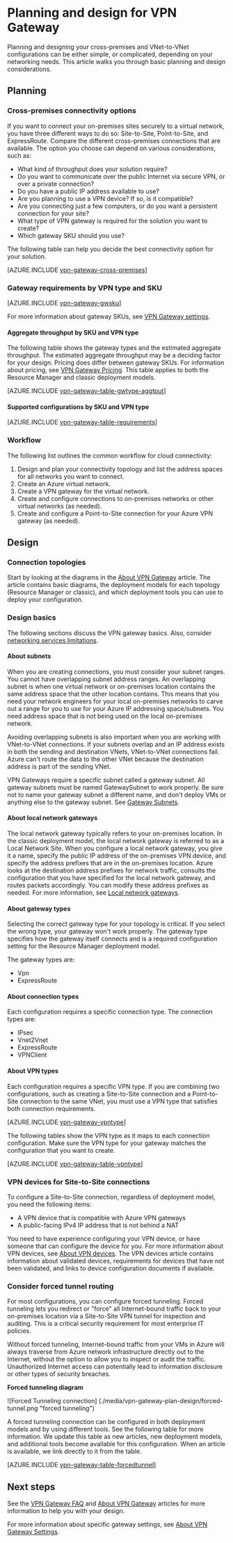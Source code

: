 <properties 
   pageTitle="VPN Gateway planning and design| Microsoft Azure"
   description="Learn about VPN Gateway planning and design for cross-premises, hybrid, and VNet-to-VNet connections"
   services="vpn-gateway"
   documentationCenter="na"
   authors="cherylmc"
   manager="carmonm"
   editor=""
   tags="azure-service-management,azure-resource-manager"/>
<tags 
   ms.service="vpn-gateway"
   ms.devlang="na"
   ms.topic="article"
   ms.tgt_pltfrm="na"
   ms.workload="infrastructure-services"
   ms.date="10/18/2016"
   ms.author="cherylmc"/>

# <a name="planning-and-design-for-vpn-gateway"></a>Planning and design for VPN Gateway

Planning and designing your cross-premises and VNet-to-VNet configurations can be either simple, or complicated, depending on your networking needs. This article walks you through basic planning and design considerations.

## <a name="planning"></a>Planning


### <a name="compare"></a>Cross-premises connectivity options

If you want to connect your on-premises sites securely to a virtual network, you have three different ways to do so: Site-to-Site, Point-to-Site, and ExpressRoute. Compare the different cross-premises connections that are available. The option you choose can depend on various considerations, such as:


- What kind of throughput does your solution require?
- Do you want to communicate over the public Internet via secure VPN, or over a private connection?
- Do you have a public IP address available to use?
- Are you planning to use a VPN device? If so, is it compatible?
- Are you connecting just a few computers, or do you want a persistent connection for your site?
- What type of VPN gateway is required for the solution you want to create?
- Which gateway SKU should you use?


The following table can help you decide the best connectivity option for your solution.


[AZURE.INCLUDE [vpn-gateway-cross-premises](../../includes/vpn-gateway-cross-premises-include.md)]



### <a name="gwrequire"></a>Gateway requirements by VPN type and SKU

[AZURE.INCLUDE [vpn-gateway-gwsku](../../includes/vpn-gateway-gwsku-include.md)]

For more information about gateway SKUs, see [VPN Gateway settings](vpn-gateway-about-vpn-gateway-settings.md#gwsku).

#### <a name="aggregate-throughput-by-sku-and-vpn-type"></a>Aggregate throughput by SKU and VPN type

The following table shows the gateway types and the estimated aggregate throughput. The estimated aggregate throughput may be a deciding factor for your design.
Pricing does differ between gateway SKUs. For information about pricing, see [VPN Gateway Pricing](https://azure.microsoft.com/pricing/details/vpn-gateway/). This table applies to both the Resource Manager and classic deployment models.

[AZURE.INCLUDE [vpn-gateway-table-gwtype-aggtput](../../includes/vpn-gateway-table-gwtype-aggtput-include.md)] 

#### <a name="supported-configurations-by-sku-and-vpn-type"></a>Supported configurations by SKU and VPN type

[AZURE.INCLUDE [vpn-gateway-table-requirements](../../includes/vpn-gateway-table-requirements-include.md)] 

### <a name="wf"></a>Workflow

The following list outlines the common workflow for cloud connectivity:

1.  Design and plan your connectivity topology and list the address spaces for all networks you want to connect.
2.  Create an Azure virtual network. 
3.  Create a VPN gateway for the virtual network.
4.  Create and configure connections to on-premises networks or other virtual networks (as needed).
5.  Create and configure a Point-to-Site connection for your Azure VPN gateway (as needed).
 

## <a name="design"></a>Design

### <a name="topologies"></a>Connection topologies

Start by looking at the diagrams in the [About VPN Gateway](vpn-gateway-about-vpngateways.md) article. The article contains basic diagrams, the deployment models for each topology (Resource Manager or classic), and which deployment tools you can use to deploy your configuration.   

### <a name="designbasics"></a>Design basics

The following sections discuss the VPN gateway basics. Also, consider [networking services limitations](../articles/azure-subscription-service-limits.md#networking-limits).


#### <a name="subnets"></a>About subnets

When you are creating connections, you must consider your subnet ranges. You cannot have overlapping subnet address ranges. An overlapping subnet is when one virtual network or on-premises location contains the same address space that the other location contains. This means that you need your network engineers for your local on-premises networks to carve out a range for you to use for your Azure IP addressing space/subnets. You need address space that is not being used on the local on-premises network. 

Avoiding overlapping subnets is also important when you are working with VNet-to-VNet connections. If your subnets overlap and an IP address exists in both the sending and destination VNets, VNet-to-VNet connections fail. Azure can't route the data to the other VNet because the destination address is part of the sending VNet. 

VPN Gateways require a specific subnet called a gateway subnet. All gateway subnets must be named GatewaySubnet to work properly. Be sure not to name your gateway subnet a different name, and don't deploy VMs or anything else to the gateway subnet. See [Gateway Subnets](vpn-gateway-about-vpn-gateway-settings.md#gwsub).

#### <a name="local"></a>About local network gateways

The local network gateway typically refers to your on-premises location. In the classic deployment model, the local network gateway is referred to as a Local Network Site. When you configure a local network gateway, you give it a name, specify the public IP address of the on-premises VPN device, and specify the address prefixes that are in the on-premises location. Azure looks at the destination address prefixes for network traffic, consults the configuration that you have specified for the local network gateway, and routes packets accordingly. You can modify these address prefixes as needed. For more information, see [Local network gateways](vpn-gateway-about-vpn-gateway-settings.md#lng).


#### <a name="gwtype"></a>About gateway types

Selecting the correct gateway type for your topology is critical. If you select the wrong type, your gateway won't work properly. The gateway type specifies how the gateway itself connects and is a required configuration setting for the Resource Manager deployment model.

The gateway types are:

- Vpn
- ExpressRoute

#### <a name="connectiontype"></a>About connection types

Each configuration requires a specific connection type. The connection types are:

- IPsec
- Vnet2Vnet
- ExpressRoute
- VPNClient


#### <a name="vpntype"></a>About VPN types

Each configuration requires a specific VPN type. If you are combining two configurations, such as creating a Site-to-Site connection and a Point-to-Site connection to the same VNet, you must use a VPN type that satisfies both connection requirements.

[AZURE.INCLUDE [vpn-gateway-vpntype](../../includes/vpn-gateway-vpntype-include.md)] 

The following tables show the VPN type as it maps to each connection configuration. Make sure the VPN type for your gateway matches the configuration that you want to create. 


[AZURE.INCLUDE [vpn-gateway-table-vpntype](../../includes/vpn-gateway-table-vpntype-include.md)] 

### <a name="devices"></a>VPN devices for Site-to-Site connections

To configure a Site-to-Site connection, regardless of deployment model, you need the following items:

- A VPN device that is compatible with Azure VPN gateways
- A public-facing IPv4 IP address that is not behind a NAT

You need to have experience configuring your VPN device, or have someone that can configure the device for you. For more information about VPN devices, see [About VPN devices](vpn-gateway-about-vpn-devices.md). The VPN devices article contains information about validated devices, requirements for devices that have not been validated, and links to device configuration documents if available.

### <a name="forcedtunnel"></a>Consider forced tunnel routing

For most configurations, you can configure forced tunneling. Forced tunneling lets you redirect or "force" all Internet-bound traffic back to your on-premises location via a Site-to-Site VPN tunnel for inspection and auditing. This is a critical security requirement for most enterprise IT policies. 

Without forced tunneling, Internet-bound traffic from your VMs in Azure will always traverse from Azure network infrastructure directly out to the Internet, without the option to allow you to inspect or audit the traffic. Unauthorized Internet access can potentially lead to information disclosure or other types of security breaches.

**Forced tunneling diagram**

![Forced Tunneling connection] (./media/vpn-gateway-plan-design/forced-tunnel.png "forced tunneling")

A forced tunneling connection can be configured in both deployment models and by using different tools. See the following table for more information. We update this table as new articles, new deployment models, and additional tools become available for this configuration. When an article is available, we link directly to it from the table.

[AZURE.INCLUDE [vpn-gateway-table-forcedtunnel](../../includes/vpn-gateway-table-forcedtunnel-include.md)] 



## <a name="next-steps"></a>Next steps

See the [VPN Gateway FAQ](vpn-gateway-vpn-faq.md) and [About VPN Gateway](vpn-gateway-about-vpngateways.md) articles for more information to help you with your design.

For more information about specific gateway settings, see [About VPN Gateway Settings](vpn-gateway-about-vpn-gateway-settings.md).




